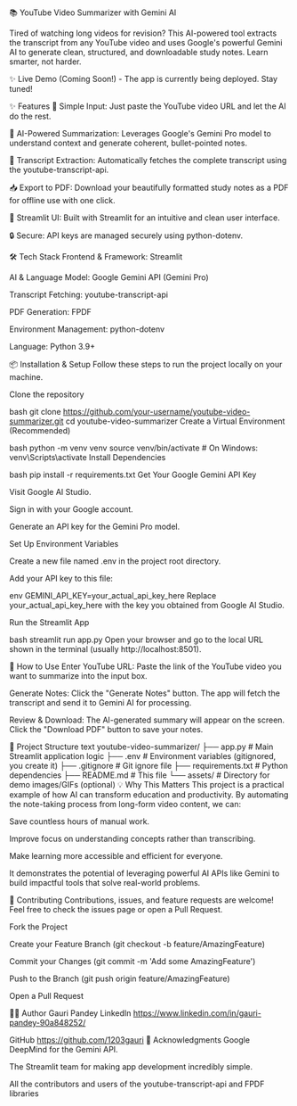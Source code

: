 📚 YouTube Video Summarizer with Gemini AI


Tired of watching long videos for revision? This AI-powered tool extracts the transcript from any YouTube video and uses Google's powerful Gemini AI to generate clean, structured, and downloadable study notes. Learn smarter, not harder.

✨ Live Demo (Coming Soon!) - The app is currently being deployed. Stay tuned!



✨ Features
🔗 Simple Input: Just paste the YouTube video URL and let the AI do the rest.

🤖 AI-Powered Summarization: Leverages Google's Gemini Pro model to understand context and generate coherent, bullet-pointed notes.

📄 Transcript Extraction: Automatically fetches the complete transcript using the youtube-transcript-api.

📥 Export to PDF: Download your beautifully formatted study notes as a PDF for offline use with one click.

🚀 Streamlit UI: Built with Streamlit for an intuitive and clean user interface.

🔒 Secure: API keys are managed securely using python-dotenv.

🛠️ Tech Stack
Frontend & Framework: Streamlit

AI & Language Model: Google Gemini API (Gemini Pro)

Transcript Fetching: youtube-transcript-api

PDF Generation: FPDF

Environment Management: python-dotenv

Language: Python 3.9+

📦 Installation & Setup
Follow these steps to run the project locally on your machine.

Clone the repository

bash
git clone https://github.com/your-username/youtube-video-summarizer.git
cd youtube-video-summarizer
Create a Virtual Environment (Recommended)

bash
python -m venv venv
source venv/bin/activate  # On Windows: venv\Scripts\activate
Install Dependencies

bash
pip install -r requirements.txt
Get Your Google Gemini API Key

Visit Google AI Studio.

Sign in with your Google account.

Generate an API key for the Gemini Pro model.

Set Up Environment Variables

Create a new file named .env in the project root directory.

Add your API key to this file:

env
GEMINI_API_KEY=your_actual_api_key_here
Replace your_actual_api_key_here with the key you obtained from Google AI Studio.

Run the Streamlit App

bash
streamlit run app.py
Open your browser and go to the local URL shown in the terminal (usually http://localhost:8501).

🚀 How to Use
Enter YouTube URL: Paste the link of the YouTube video you want to summarize into the input box.

Generate Notes: Click the "Generate Notes" button. The app will fetch the transcript and send it to Gemini AI for processing.

Review & Download: The AI-generated summary will appear on the screen. Click the "Download PDF" button to save your notes.

📂 Project Structure
text
youtube-video-summarizer/
├── app.py                 # Main Streamlit application logic
├── .env                  # Environment variables (gitignored, you create it)
├── .gitignore           # Git ignore file
├── requirements.txt     # Python dependencies
├── README.md           # This file
└── assets/             # Directory for demo images/GIFs (optional)
💡 Why This Matters
This project is a practical example of how AI can transform education and productivity. By automating the note-taking process from long-form video content, we can:

Save countless hours of manual work.

Improve focus on understanding concepts rather than transcribing.

Make learning more accessible and efficient for everyone.

It demonstrates the potential of leveraging powerful AI APIs like Gemini to build impactful tools that solve real-world problems.

🤝 Contributing
Contributions, issues, and feature requests are welcome! Feel free to check the issues page or open a Pull Request.

Fork the Project

Create your Feature Branch (git checkout -b feature/AmazingFeature)

Commit your Changes (git commit -m 'Add some AmazingFeature')

Push to the Branch (git push origin feature/AmazingFeature)

Open a Pull Request


🙋‍♂️ Author
Gauri Pandey
LinkedIn
https://www.linkedin.com/in/gauri-pandey-90a848252/

GitHub
https://github.com/1203gauri
🌟 Acknowledgments
Google DeepMind for the Gemini API.

The Streamlit team for making app development incredibly simple.

All the contributors and users of the youtube-transcript-api and FPDF libraries
